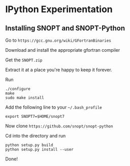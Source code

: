 # IPython Experimentation

## Installing SNOPT and SNOPT-Python

Go to ```https://gcc.gnu.org/wiki/GFortranBinaries```

Download and install the appropriate gfortran compiler

Get the ```SNOPT.zip```

Extract it at a place you're happy to keep it forever.

Run

	./configure
	make
	sudo make install

Add the following line to your ```~/.bash_profile```

	export SNOPT7=$HOME/snopt7

Now clone ```https://github.com/snopt/snopt-python```

Cd into the directory and run

	python setup.py build
	python setup.py install --user


Done!